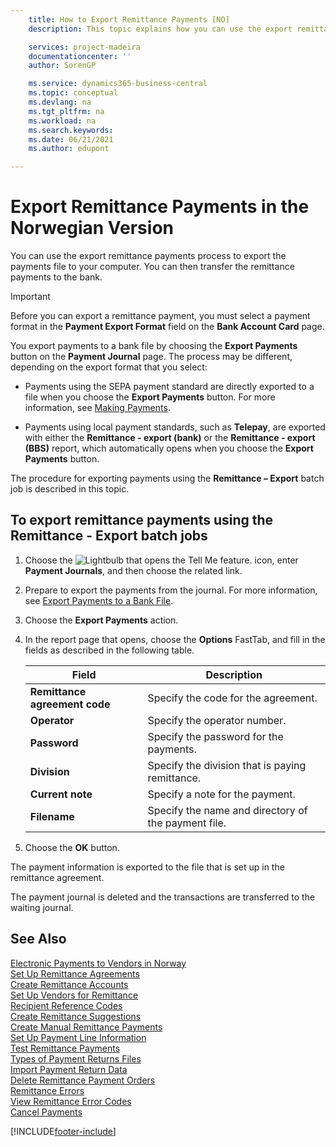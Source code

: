 ```yaml
---
    title: How to Export Remittance Payments [NO]
    description: This topic explains how you can use the export remittance payments process to export the payments file to your computer.

    services: project-madeira 
    documentationcenter: ''
    author: SorenGP

    ms.service: dynamics365-business-central
    ms.topic: conceptual
    ms.devlang: na
    ms.tgt_pltfrm: na
    ms.workload: na
    ms.search.keywords:
    ms.date: 06/21/2021
    ms.author: edupont

---
```

# Export Remittance Payments in the Norwegian Version
You can use the export remittance payments process to export the payments file to your computer. You can then transfer the remittance payments to the bank.  

> [!IMPORTANT]  
>  Before you can export a remittance payment, you must select a payment format in the **Payment Export Format** field on the **Bank Account Card** page.  

You export payments to a bank file by choosing the **Export Payments** button on the **Payment Journal** page. The process may be different, depending on the export format that you select:  

- Payments using the SEPA payment standard are directly exported to a file when you choose the **Export Payments** button. For more information, see [Making Payments](../../payables-make-payments.md).  

- Payments using local payment standards, such as **Telepay**, are exported with either the **Remittance - export (bank)** or the **Remittance - export (BBS)** report, which automatically opens when you choose the **Export Payments** button.  

The procedure for exporting payments using the **Remittance – Export** batch job is described in this topic.  

## To export remittance payments using the Remittance - Export batch jobs  

1.  Choose the ![Lightbulb that opens the Tell Me feature.](../../media/ui-search/search_small.png "Tell me what you want to do") icon, enter **Payment Journals**, and then choose the related link.  
2.  Prepare to export the payments from the journal. For more information, see [Export Payments to a Bank File](../../finance-make-payments-with-bank-data-conversion-service-or-sepa-credit-transfer.md#exporting-payments-to-a-bank-file).  
3.  Choose the **Export Payments** action.  
4.  In the report page that opens, choose the **Options** FastTab, and fill in the fields as described in the following table.  

    |Field|Description|  
    |---------------------------------|---------------------------------------|  
    |**Remittance agreement code**|Specify the code for the agreement.|  
    |**Operator**|Specify the operator number.|  
    |**Password**|Specify the password for the payments.|  
    |**Division**|Specify the division that is paying remittance.|  
    |**Current note**|Specify a note for the payment.|  
    |**Filename**|Specify the name and directory of the payment file.|  

5.  Choose the **OK** button.  

The payment information is exported to the file that is set up in the remittance agreement.  

The payment journal is deleted and the transactions are transferred to the waiting journal.  

## See Also  
 [Electronic Payments to Vendors in Norway](electronic-payments-to-vendors-in-norway.md)   
 [Set Up Remittance Agreements](how-to-set-up-remittance-agreements.md)   
 [Create Remittance Accounts](how-to-create-remittance-accounts.md)   
 [Set Up Vendors for Remittance](how-to-set-up-vendors-for-remittance.md)   
 [Recipient Reference Codes](recipient-reference-codes.md)   
 [Create Remittance Suggestions](how-to-create-remittance-suggestions.md)   
 [Create Manual Remittance Payments](how-to-create-manual-remittance-payments.md)   
 [Set Up Payment Line Information](how-to-set-up-payment-line-information.md)   
 [Test Remittance Payments](how-to-test-remittance-payments.md)   
 [Types of Payment Returns Files](types-of-payment-returns-files.md)   
 [Import Payment Return Data](how-to-import-payment-return-data.md)   
 [Delete Remittance Payment Orders](how-to-delete-remittance-payment-orders.md)   
 [Remittance Errors](remittance-errors.md)   
 [View Remittance Error Codes](how-to-view-remittance-error-codes.md)   
 [Cancel Payments](how-to-cancel-payments.md)


[!INCLUDE[footer-include](../../includes/footer-banner.md)]